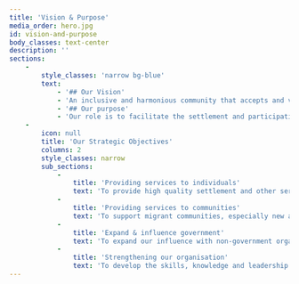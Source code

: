 ```yaml
---
title: 'Vision & Purpose'
media_order: hero.jpg
id: vision-and-purpose
body_classes: text-center
description: ''
sections:
    -
        style_classes: 'narrow bg-blue'
        text:
            - '## Our Vision'
            - 'An inclusive and harmonious community that accepts and values migrants and their contributions, and in which migrants are active participants in Australian community life.'
            - '## Our purpose'
            - 'Our role is to facilitate the settlement and participation of migrants, especially refugees, and their communities in the Perth metropolitan area.'
    -
        icon: null
        title: 'Our Strategic Objectives'
        columns: 2
        style_classes: narrow
        sub_sections:
            -
                title: 'Providing services to individuals'
                text: 'To provide high quality settlement and other services to migrants, particularly refugees and humanitarian entrants, and to develop new services based on their needs.'
            -
                title: 'Providing services to communities'
                text: 'To support migrant communities, especially new and emerging communities, to develop their skills, knowledge, independence and capacity.'
            -
                title: 'Expand & influence government'
                text: 'To expand our influence with non-government organisations, government, industry and the community to promote more responsive, inclusive and appropriate mainstream services.'
            -
                title: 'Strengthening our organisation'
                text: 'To develop the skills, knowledge and leadership within our organisation to imprive the financial sustainability, quality and responsiveness of our services.'
---
```


